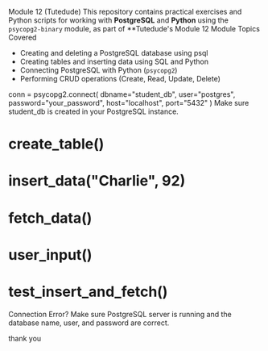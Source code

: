  Module 12 (Tutedude)
This repository contains practical exercises and Python scripts for working with **PostgreSQL** and **Python** using the `psycopg2-binary` module, as part of **Tutedude's Module 12
Module Topics Covered
- Creating and deleting a PostgreSQL database using psql
- Creating tables and inserting data using SQL and Python
- Connecting PostgreSQL with Python (`psycopg2`)
- Performing CRUD operations (Create, Read, Update, Delete)

conn = psycopg2.connect(
    dbname="student_db",
    user="postgres",
    password="your_password",
    host="localhost",
    port="5432"
)
Make sure student_db is created in your PostgreSQL instance.
# create_table()
# insert_data("Charlie", 92)
# fetch_data()
# user_input()
# test_insert_and_fetch()
Connection Error?
Make sure PostgreSQL server is running and the database name, user, and password are correct.

thank you

